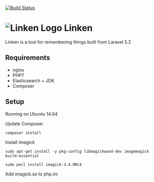 [![Build Status](https://travis-ci.org/brycenrogers/linken.svg?branch=master)](https://travis-ci.org/brycenrogers/linken)

![Linken Logo](https://linken.me/assets/images/linken-logo.png "Linken")
Linken
======

Linken is a tool for remembering things built from Laravel 5.2

Requirements
------------

- nginx
- PHP7
- Elasticsearch + JDK
- Composer

Setup
-----

Running on Ubuntu 14.04

Update Composer

```composer install```

Install imagick

```sudo apt-get install -y pkg-config libmagickwand-dev imagemagick build-essential```

```sudo pecl install imagick-3.4.0RC4```

Add imagick.so to php.ini



